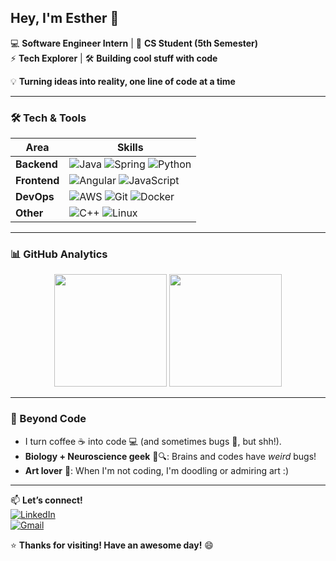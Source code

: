 ## Hey, I'm Esther 👋  

💻 **Software Engineer Intern** | 🌱 **CS Student (5th Semester)**  
⚡ **Tech Explorer** | 🛠️ **Building cool stuff with code**  

💡 **Turning ideas into reality, one line of code at a time**  

---

### **🛠️ Tech & Tools**  

| **Area**       | **Skills**                                                                 |
|----------------|---------------------------------------------------------------------------|
| **Backend**    | ![Java](https://img.shields.io/badge/Java-ED8B00?style=flat&logo=openjdk&logoColor=white) ![Spring](https://img.shields.io/badge/Spring-6DB33F?style=flat&logo=spring&logoColor=white) ![Python](https://img.shields.io/badge/Python-3776AB?style=flat&logo=python&logoColor=white) |
| **Frontend**   | ![Angular](https://img.shields.io/badge/Angular-DD0031?style=flat&logo=angular&logoColor=white) ![JavaScript](https://img.shields.io/badge/JavaScript-F7DF1E?style=flat&logo=javascript&logoColor=black) |
| **DevOps**     | ![AWS](https://img.shields.io/badge/AWS-232F3E?style=flat&logo=amazon-aws&logoColor=white) ![Git](https://img.shields.io/badge/Git-F05032?style=flat&logo=git&logoColor=white) ![Docker](https://img.shields.io/badge/Docker-2496ED?style=flat&logo=docker&logoColor=white) |
| **Other**      | ![C++](https://img.shields.io/badge/C++-00599C?style=flat&logo=c%2B%2B&logoColor=white) ![Linux](https://img.shields.io/badge/Linux-FCC624?style=flat&logo=linux&logoColor=black) |

---

### **📊 GitHub Analytics**  

<div align="center">  
  <img height="180em" src="https://github-readme-stats.vercel.app/api?username=EstherMart&show_icons=true&theme=vision-friendly-dark&hide_border=true&bg_color=000000&title_color=00FF00&icon_color=0080FF" />  
  <img height="180em" src="https://github-readme-stats.vercel.app/api/top-langs/?username=EstherMart&layout=compact&theme=vision-friendly-dark&hide_border=true&bg_color=000000&title_color=00FF00&text_color=FFFFFF" />  
</div>  

---

### **🎨 Beyond Code**  
- I turn coffee ☕ into code 💻 (and sometimes bugs 🐛, but shh!).  
- **Biology + Neuroscience geek** 🧠🔍: Brains and codes have *weird* bugs!  
- **Art lover** 🎨: When I'm not coding, I'm doodling or admiring art :)  

---

📫 **Let’s connect!**  
[![LinkedIn](https://img.shields.io/badge/LinkedIn-0077B5?style=for-the-badge&logo=linkedin&logoColor=white)](www.linkedin.com/in/luizaesthermartins)  
[![Gmail](https://img.shields.io/badge/Gmail-D14836?style=for-the-badge&logo=gmail&logoColor=white)](mailto:luesthermartins@gmail.com)  

⭐ **Thanks for visiting! Have an awesome day!** 😄  
